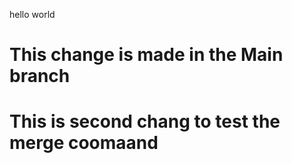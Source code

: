 hello world
# This change is made in the Main branch 
# This is second chang to test the merge coomaand